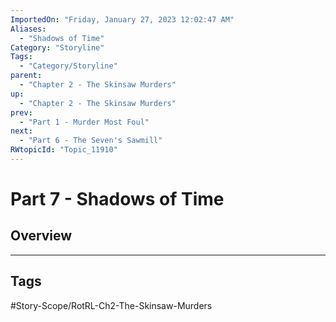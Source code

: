 ```yaml
---
ImportedOn: "Friday, January 27, 2023 12:02:47 AM"
Aliases:
  - "Shadows of Time"
Category: "Storyline"
Tags:
  - "Category/Storyline"
parent:
  - "Chapter 2 - The Skinsaw Murders"
up:
  - "Chapter 2 - The Skinsaw Murders"
prev:
  - "Part 1 - Murder Most Foul"
next:
  - "Part 6 - The Seven's Sawmill"
RWtopicId: "Topic_11910"
---
```

# Part 7 - Shadows of Time
## Overview

---
## Tags
#Story-Scope/RotRL-Ch2-The-Skinsaw-Murders

